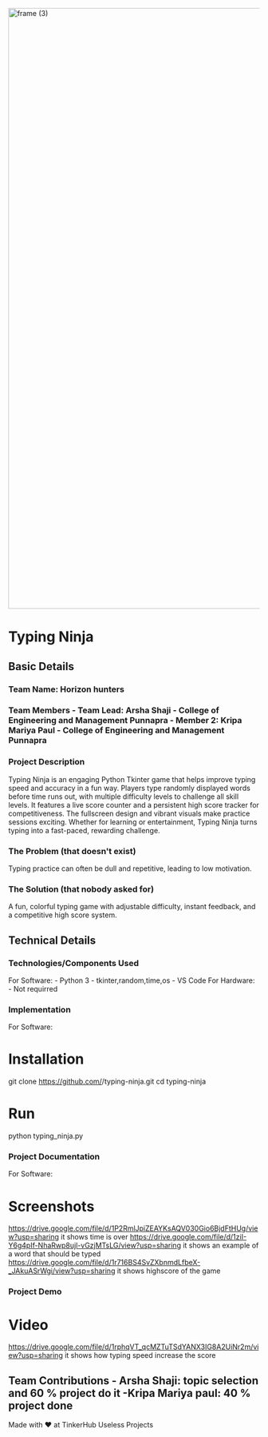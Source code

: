 <img width="3188" height="1202" alt="frame (3)" 
src="https://github.com/user-attachments/assets/517ad8e9-ad22-457d-9538-a9e62d137cd7" /> 
# Typing Ninja
 
## Basic Details 
### Team Name: Horizon hunters 
### Team Members - Team Lead: Arsha Shaji - College of Engineering and Management Punnapra - Member 2: Kripa Mariya Paul - College of Engineering and Management Punnapra 
### Project Description 
Typing Ninja is an engaging Python Tkinter game that helps improve typing speed and accuracy in a fun way. Players type randomly displayed words before time runs out, with multiple difficulty levels to challenge all skill levels. It features a live score counter and a persistent high score tracker for competitiveness. The fullscreen design and vibrant visuals make practice sessions exciting. Whether for learning or entertainment, Typing Ninja turns typing into a fast-paced, rewarding challenge.
### The Problem (that doesn't exist)
Typing practice can often be dull and repetitive, leading to low motivation.
### The Solution (that nobody asked for) 
A fun, colorful typing game with adjustable difficulty, instant feedback, and a competitive high score system.
## Technical Details 
### Technologies/Components Used 
For Software: - Python 3 - tkinter,random,time,os - VS Code 
For Hardware: - Not requirred
### Implementation 
For Software: 
# Installation 
git clone https://github.com/<your-username>/typing-ninja.git
cd typing-ninja
# Run 
python typing_ninja.py
### Project Documentation 
For Software: 
# Screenshots 
https://drive.google.com/file/d/1P2RmlJpiZEAYKsAQV030Gio6BjdFtHUg/view?usp=sharing
it shows time is over
https://drive.google.com/file/d/1ziI-Y6g4pIf-NhaRwp8ujl-vGzjMTsLG/view?usp=sharing
it shows an example of a word that should be typed
https://drive.google.com/file/d/1r716BS4SvZXbnmdLfbeX-_JAkuASrWgi/view?usp=sharing
it shows highscore of the game
### Project Demo 
# Video 
https://drive.google.com/file/d/1rphqVT_qcMZTuTSdYANX3IG8A2UiNr2m/view?usp=sharing
it shows how typing speed increase the score
## Team Contributions - Arsha Shaji: topic selection and 60 % project do it -Kripa Mariya paul: 40 % project done
Made with 
❤
 at TinkerHub Useless Projects  

